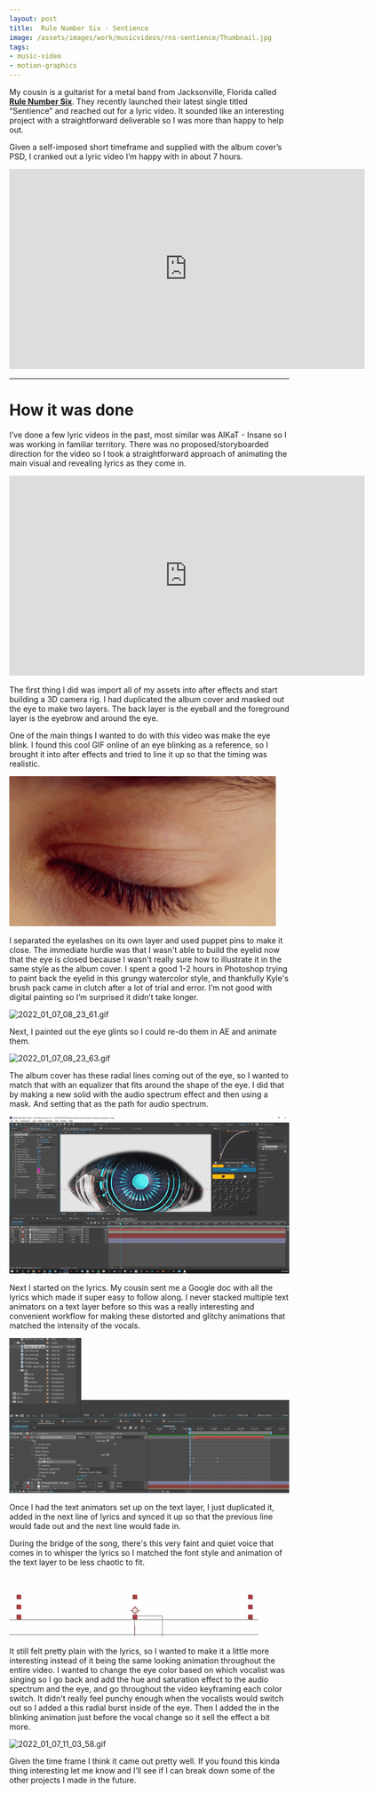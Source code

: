 ```yaml
---
layout: post
title:  Rule Number Six - Sentience
image: /assets/images/work/musicvideos/rns-sentience/Thumbnail.jpg
tags: 
- music-video
- motion-graphics
---
```

My cousin is a guitarist for a metal band from Jacksonville, Florida called **[Rule Number Six](https://rulenumbersix.bandcamp.com/)**. They recently launched their latest single titled “Sentience” and reached out for a lyric video. It sounded like an interesting project with a straightforward deliverable so I was more than happy to help out. 

Given a self-imposed short timeframe and supplied with the album cover’s PSD, I cranked out a lyric video I’m happy with in about 7 hours.

<div class="vid"><iframe width="640" height="360" src="https://www.youtube-nocookie.com/embed/ZTqkOOMMdR0?controls=1&amp;showinfo=0" frameborder="0" allowfullscreen></iframe></div>

---

# How it was done

I’ve done a few lyric videos in the past, most similar was AlKaT - Insane so I was working in familiar territory. There was no proposed/storyboarded direction for the video so I took a straightforward approach of animating the main visual and revealing lyrics as they come in.

<div class="vid"><iframe width="640" height="360" src="https://www.youtube-nocookie.com/embed/1IFPDs1QXu8?controls=1&amp;showinfo=0" frameborder="0" allowfullscreen></iframe></div>

The first thing I did was import all of my assets into after effects and start building a 3D camera rig. I had duplicated the album cover and masked out the eye to make two layers. The back layer is the eyeball and the foreground layer is the eyebrow and around the eye.

One of the main things I wanted to do with this video was make the eye blink. I found this cool GIF online of an eye blinking as a reference, so I brought it into after effects and tried to line it up so that the timing was realistic. 

![blinking-eye.gif](/assets/images/work/musicvideos/rns-sentience/blinking-eye.gif)

I separated the eyelashes on its own layer and used puppet pins to make it close.  The immediate hurdle was that I wasn't able to build the eyelid now that the eye is closed because I wasn't really sure how to illustrate it in the same style as the album cover. I spent a good 1-2 hours in Photoshop trying to paint back the eyelid in this grungy watercolor style, and thankfully Kyle's brush pack came in clutch after a lot of trial and error. I’m not good with digital painting so I’m surprised it didn’t take longer.

![2022_01_07_08_23_61.gif](/assets/images/work/musicvideos/rns-sentience/2022_01_07_08_23_61.gif)

Next, I painted out the eye glints so I could re-do them in AE and animate them.

![2022_01_07_08_23_63.gif](/assets/images/work/musicvideos/rns-sentience/2022_01_07_08_23_63.gif)

The album cover has these radial lines coming out of the eye, so I wanted to match that with an equalizer that fits around the shape of the eye. I did that by making a new solid with the audio spectrum effect and then using a mask. And setting that as the path for audio spectrum.

![2022_01_07_09_14_21.gif](/assets/images/work/musicvideos/rns-sentience/2022_01_07_09_14_21.gif)

Next I started on the lyrics. My cousin sent me a Google doc with all the lyrics which made it super easy to follow along. I never stacked multiple text animators on a text layer before so this was a really interesting and convenient workflow for making these distorted and glitchy animations that matched the intensity of the vocals.

![2022_01_07_09_30_55.gif](/assets/images/work/musicvideos/rns-sentience/2022_01_07_09_30_55.gif)

Once I had the text animators set up on the text layer, I just duplicated it, added in the next line of lyrics and synced it up so that the previous line would fade out and the next line would fade in.

During the bridge of the song, there's this very faint and quiet voice that comes in to whisper the lyrics so I  matched the font style and animation of the text layer to be less chaotic to fit. 

![2022_01_07_10_00_27.gif](/assets/images/work/musicvideos/rns-sentience/2022_01_07_10_00_27.gif)

It still felt pretty plain with the lyrics, so I wanted to make it a little more interesting instead of it being the same looking animation throughout the entire video. I wanted to change the eye color based on which vocalist was singing so I go back and add the hue and saturation effect to the audio spectrum and the eye, and go throughout the video keyframing each color switch. It didn't really feel punchy enough when the vocalists would switch out so I added a this radial burst inside of the eye. Then I added the in the blinking animation just before the vocal change so it sell the effect a bit more.

![2022_01_07_11_03_58.gif](/assets/images/work/musicvideos/rns-sentience/2022_01_07_11_03_58.gif)

Given the time frame I think it came out pretty well. If you found this kinda thing interesting let me know and I’ll see if I can break down some of the other projects I made in the future.